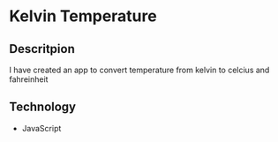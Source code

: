 # Kelvin Temperature
## Descritpion
I have created an app to convert temperature from kelvin to celcius and fahreinheit
## Technology
- JavaScript






